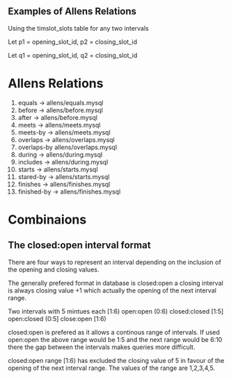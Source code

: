 Examples of Allens Relations
-------------------------------------------

Using the timslot_slots table for any two intervals 
 
Let p1 = opening_slot_id, p2 = closing_slot_id
 
Let q1 = opening_slot_id, q2 = closing_slot_id
 
Allens Relations
======================

1. equals -> allens/equals.mysql
2. before -> allens/before.mysql
3. after  -> allens/before.mysql
4. meets  -> allens/meets.mysql 
5. meets-by -> allens/meets.mysql 
6. overlaps -> allens/overlaps.mysql
7. overlaps-by allens/overlaps.mysql
8. during   -> allens/during.mysql
9. includes -> allens/during.mysql
10. starts -> allens/starts.mysql
11. stared-by -> allens/starts.mysql
12. finishes -> allens/finishes.mysql
13. finished-by -> allens/finishes.mysql

Combinaions
==============
 


The closed:open interval format
------------------------------------ 

There are four ways to represent an interval depending on the inclusion of the
opening and closing values. 

The generally prefered format in database is closed:open a closing interval is always
closing value +1 which actually the opening of the next interval range. 

Two intervals with 5 mintues each [1:6)
open:open     (0:6)
closed:closed [1:5]
open:closed   (0:5]
close:open    [1:6)

closed:open is prefered as it allows a continous range of intervals. If used
open:open the above range would be 1:5 and the next range would be 6:10 there
the gap between the intervals makes queries more difficult.

closed:open range [1:6) has excluded the closing value of 5 in favour of the opening
of the next interval range. The values of the range are 1,2,3,4,5. 

